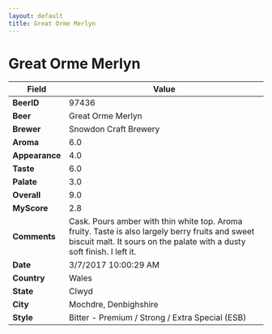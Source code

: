 ```yaml
---
layout: default
title: Great Orme Merlyn
---
```


# Great Orme Merlyn

| Field         | Value     |
|---------------|-----------|
| **BeerID** | 97436 |
| **Beer** | Great Orme Merlyn |
| **Brewer** | Snowdon Craft Brewery |
| **Aroma** | 6.0 |
| **Appearance** | 4.0 |
| **Taste** | 6.0 |
| **Palate** | 3.0 |
| **Overall** | 9.0 |
| **MyScore** | 2.8 |
| **Comments** | Cask. Pours amber with thin white top. Aroma fruity. Taste is also largely berry fruits and sweet biscuit malt. It sours on the palate with a dusty soft finish. I left it. |
| **Date** | 3/7/2017 10:00:29 AM |
| **Country** | Wales |
| **State** | Clwyd |
| **City** | Mochdre, Denbighshire |
| **Style** | Bitter - Premium / Strong / Extra Special (ESB) |

